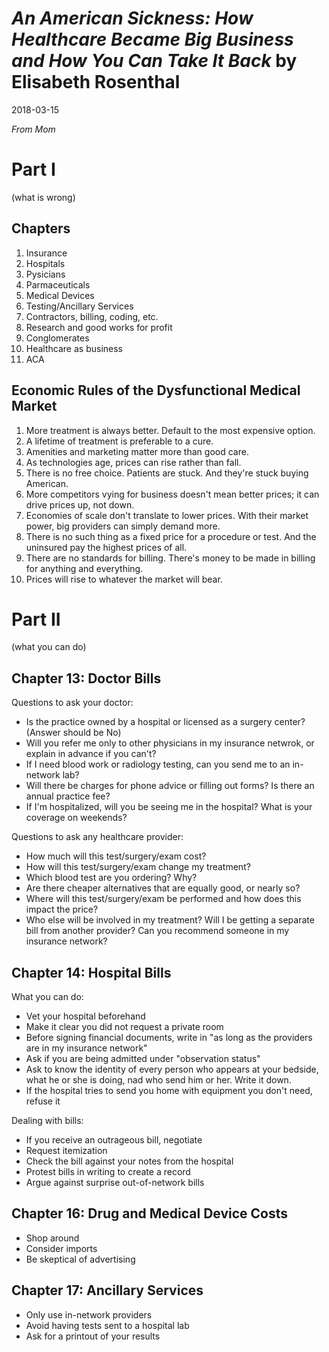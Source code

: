 # *An American Sickness: How Healthcare Became Big Business and How You Can Take It Back* by Elisabeth Rosenthal
2018-03-15

*From Mom*

# Part I
(what is wrong)

## Chapters
1. Insurance
2. Hospitals
3. Pysicians
4. Parmaceuticals
5. Medical Devices
6. Testing/Ancillary Services
7. Contractors, billing, coding, etc.
8. Research and good works for profit
9. Conglomerates
10. Healthcare as business
11. ACA

## Economic Rules of the Dysfunctional Medical Market
1. More treatment is always better. Default to the most expensive option.
2. A lifetime of treatment is preferable to a cure.
3. Amenities and marketing matter more than good care.
4. As technologies age, prices can rise rather than fall.
5. There is no free choice. Patients are stuck. And they're stuck buying American.
6. More competitors vying for business doesn't mean better prices; it can drive prices up, not down.
7. Economies of scale don't translate to lower prices. With their market power, big providers can simply demand more.
8. There is no such thing as a fixed price for a procedure or test. And the uninsured pay the highest prices of all.
9. There are no standards for billing. There's money to be made in billing for anything and everything.
10. Prices will rise to whatever the market will bear.


# Part II
(what you can do)

## Chapter 13: Doctor Bills
Questions to ask your doctor:
- Is the practice owned by a hospital or licensed as a surgery center? (Answer should be No)
- Will you refer me only to other physicians in my insurance netwrok, or explain in advance if you can't?
- If I need blood work or radiology testing, can you send me to an in-network lab?
- Will there be charges for phone advice or filling out forms? Is there an annual practice fee?
- If I'm hospitalized, will you be seeing me in the hospital? What is your coverage on weekends?

Questions to ask any healthcare provider:
- How much will this test/surgery/exam cost?
- How will this test/surgery/exam change my treatment?
- Which blood test are you ordering? Why?
- Are there cheaper alternatives that are equally good, or nearly so?
- Where will this test/surgery/exam be performed and how does this impact the price?
- Who else will be involved in my treatment? Will I be getting a separate bill from another provider? Can you recommend someone in my insurance network?

## Chapter 14: Hospital Bills
What you can do:
- Vet your hospital beforehand
- Make it clear you did not request a private room
- Before signing financial documents, write in "as long as the providers are in my insurance network"
- Ask if you are being admitted under "observation status"
- Ask to know the identity of every person who appears at your bedside, what he or she is doing, nad who send him or her. Write it down. 
- If the hospital tries to send you home with equipment you don't need, refuse it

Dealing with bills:
- If you receive an outrageous bill, negotiate
- Request itemization
- Check the bill against your notes from the hospital
- Protest bills in writing to create a record
- Argue against surprise out-of-network bills


## Chapter 16: Drug and Medical Device Costs
- Shop around
- Consider imports
- Be skeptical of advertising


## Chapter 17: Ancillary Services
- Only use in-network providers
- Avoid having tests sent to a hospital lab
- Ask for a printout of your results

